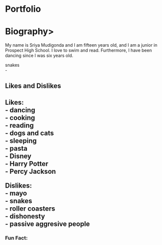 # Portfolio
<!DOCTYPE html>
<html>
<head>
<title>About Me</title>
</head>
<body>

<h1>Biography></h1>

<p>My name is Sriya Mudigonda and I am fifteen years old, and I am a junior in Prospect High School. I love to swim and read.  Furthermore, I have been dancing since I was six years old.  </p>
 snakes <br> -
<h2> Likes and Dislikes <h2>
<p>Likes:<br> - dancing <br> - cooking <br> - reading <br> - dogs and cats <br> - sleeping <br> - pasta <br> - Disney <br> - Harry Potter <br> - Percy Jackson<p>
<p>Dislikes: <br> - mayo <br> - snakes <br> - roller coasters <br> - dishonesty <br> - passive aggresive people<p>
<h3> Fun Fact:<h3>
<p> 
</body>
</html>
